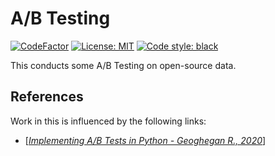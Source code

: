 # A/B Testing
[![CodeFactor](https://www.codefactor.io/repository/github/avisionh/abtest/badge)](https://www.codefactor.io/repository/github/avisionh/abtest) [![License: MIT](https://img.shields.io/badge/License-MIT-informational.svg)](https://opensource.org/licenses/MIT)
 [![Code style: black](https://img.shields.io/badge/code%20style-black-000000.svg)](https://github.com/psf/black)

This conducts some A/B Testing on open-source data.

## References
Work in this is influenced by the following links:
- [[*Implementing A/B Tests in Python - Geoghegan R., 2020*](https://medium.com/@robbiegeoghegan/implementing-a-b-tests-in-python-514e9eb5b3a1)]
